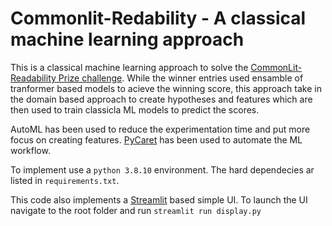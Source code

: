 # Commonlit-Redability - A classical machine learning approach

This is a classical machine learning approach to solve the [CommonLit-Readability Prize challenge](https://www.kaggle.com/c/commonlitreadabilityprize).
While the winner entries used ensamble of tranformer based models to acieve the winning score, this approach take in the domain based approach to create hypotheses and features which are then used to train classicla  ML models to predict the scores. 

AutoML has been used to reduce the experimentation time and put more focus on creating features. [PyCaret](https://github.com/pycaret/pycaret) has been used to automate the ML workflow.

To implement use a `python 3.8.10` environment. The hard dependecies ar listed in `requirements.txt`.

This code also implements a [Streamlit](https://streamlit.io/) based simple UI. To launch the UI navigate to the root folder and run
`streamlit run display.py`
